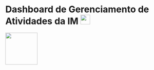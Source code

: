 # Dashboard de Gerenciamento de Atividades da IM <img src="https://raw.githubusercontent.com/MartinHeinz/MartinHeinz/master/wave.gif" width="30px">

<img src="https://raw.githubusercontent.com/gabrielcrd/rotina-monday/main/dashboard%20-%20monday.PNG" width="100px">
